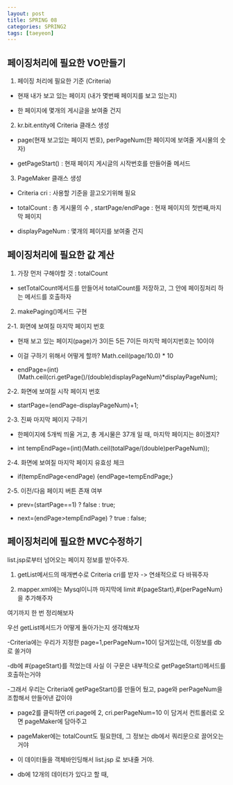 ```yaml
---
layout: post
title: SPRING 08
categories: SPRING2
tags: [taeyeon]
---
```



## 페이징처리에 필요한 VO만들기

1. 페이징 처리에 필요한 기준 (Criteria)
    
- 현재 내가 보고 있는 페이지 (내가 몇번째 페이지를 보고 있는지)

- 한 페이지에 몇개의 게시글을 보여줄 건지
  
2. kr.bit.entity에 Criteria 클래스 생성

- page(현재 보고있는 페이지 번호), perPageNum(한 페이지에 보여줄 게시물의 숫자)

- getPageStart() : 현재 페이지 게시글의 시작번호를 만들어줄 메서드

3. PageMaker 클래스 생성

- Criteria cri : 사용할 기준을 끌고오기위해 필요

- totalCount : 총 게시물의 수 , startPage/endPage : 현재 페이지의 첫번째,마지막 페이지

- displayPageNum : 몇개의 페이지를 보여줄 건지


## 페이징처리에 필요한 값 계산

1. 가장 먼저 구해야할 것 : totalCount

- setTotalCount메서드를 만들어서 totalCount를 저장하고, 그 안에 페이징처리 하는 메서드를 호출하자

2. makePaging()메서드 구현

2-1. 화면에 보여질 마지막 페이지 번호 

- 현재 보고 있는 페이지(page)가 3이든 5든 7이든 마지막 페이지번호는 10이야

- 이걸 구하기 위해서 어떻게 할까? Math.ceil(page/10.0) * 10

- endPage=(int)(Math.ceil(cri.getPage()/(double)displayPageNum)*displayPageNum);

2-2. 화면에 보여질 시작 페이지 번호

- startPage=(endPage-displayPageNum)+1;

2-3. 진짜 마지막 페이지 구하기

- 한페이지에 5개씩 띄울 거고, 총 게시물은 37개 일 때, 마지막 페이지는 8이겠지?

- int tempEndPage=(int)(Math.ceil(totalPage/(double)perPageNum));

2-4. 화면에 보여질 마지막 페이지 유효성 체크

- if(tempEndPage<endPage) {endPage=tempEndPage;}

2-5. 이전/다음 페이지 버튼 존재 여부

- prev=(startPage==1) ? false : true;

- next=(endPage>tempEndPage) ? true : false;


## 페이징처리에 필요한 MVC수정하기

list.jsp로부터 넘어오는 페이지 정보를 받아주자.

1. getList메서드의 매개변수로 Criteria cri를 받자 -> 연쇄적으로 다 바꿔주자

2. mapper.xml에는 Mysql이니까 마지막에 limit #{pageStart},#{perPageNum}을 추가해주자

여기까지 한 번 정리해보자

우선 getList메서드가 어떻게 돌아가는지 생각해보자

-Criteria에는 우리가 지정한 page=1,perPageNum=10이 담겨있는데, 이정보를 db로 쏠거야

-db에 #{pageStart}를 적었는데 사실 이 구문은 내부적으로 getPageStart()메서드를 호출하는거야

-그래서 우리는 Criteria에 getPageStart()를 만들어 뒀고, page와 perPageNum을 조합해서 만들어낸 값이야






- page2를 클릭하면 cri.page에 2, cri.perPageNum=10 이 담겨서 컨트롤러로 오면 pageMaker에 담아주고

- pageMaker에는 totalCount도 필요한데, 그 정보는 db에서 쿼리문으로 끌어오는 거야

- 이 데이터들을 객체바인딩해서 list.jsp 로 보내줄 거야.

- db에 12개의 데이터가 있다고 할 때,









